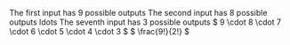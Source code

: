 The first input has 9 possible outputs
The second input has 8 possible outputs
ldots
The seventh input has 3 possible outputs
$ 9 \cdot 8 \cdot 7 \cdot 6 \cdot 5 \cdot 4 \cdot 3 $
$ \frac{9!}{2!} $
